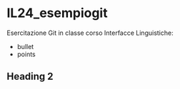 # IL24_esempiogit
Esercitazione Git in classe corso Interfacce Linguistiche:

  - bullet
  - points

## Heading 2
